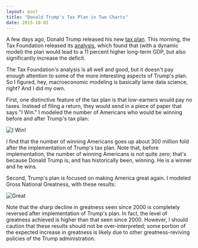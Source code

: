 ```yaml
---
layout: post
title: "Donald Trump's Tax Plan in Two Charts"
date: 2015-10-01
---
```


A few days ago, Donald Trump released his new [tax plan]. This morning, the Tax Foundation released its [analysis], which found that (with a dynamic model) the plan would lead to a 11 percent higher long-term GDP, but also significantly increase the deficit.

The Tax Foundation's analysis is all well and good, but it doesn't pay enough attention to some of the more interesting aspects of Trump's plan. So I figured, hey, macroeconomic modeling is basically lame data science, right? And I did my own.

First, one distinctive feature of the tax plan is that low-earners would pay no taxes. Instead of filing a return, they would send in a piece of paper that says "I Win." I modeled the number of Americans who would be winning before and after Trump's tax plan:

![I Win!]({{site.url}}/img/trump/winning.png)

I find that the number of winning Americans goes up about 300 million fold after the implementation of Trump's tax plan. Note that, before implementation, the number of winning Americans is not quite zero; that's because Donald Trump is, and has historically been, winning. He is a winner and he wins.

Second, Trump's plan is focused on making America great again. I modeled Gross National Greatness, with these results:

![Great]({{site.url}}/img/trump/greatness.png)

Note that the sharp decline in greatness seen since 2000 is completely reversed after implementation of Trump's plan. In fact, the level of greatness achieved is higher than that seen since 2000. However, I should caution that these results should not be over-interpreted; some portion of the expected increase in greatness is likely due to other greatness-reviving policies of the Trump administration.

[tax plan]: https://www.donaldjtrump.com/positions/tax-reform
[analysis]: http://taxfoundation.org/article/details-and-analysis-donald-trump-s-tax-plan
 
